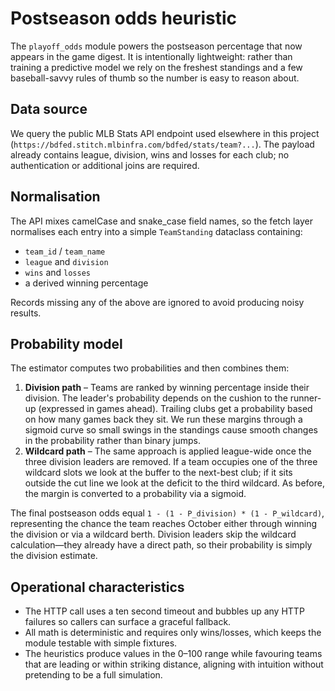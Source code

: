 # Postseason odds heuristic

The `playoff_odds` module powers the postseason percentage that now
appears in the game digest. It is intentionally lightweight: rather than
training a predictive model we rely on the freshest standings and a few
baseball-savvy rules of thumb so the number is easy to reason about.

## Data source

We query the public MLB Stats API endpoint used elsewhere in this
project (`https://bdfed.stitch.mlbinfra.com/bdfed/stats/team?...`). The
payload already contains league, division, wins and losses for each club;
no authentication or additional joins are required.

## Normalisation

The API mixes camelCase and snake_case field names, so the fetch layer
normalises each entry into a simple `TeamStanding` dataclass containing:

- `team_id` / `team_name`
- `league` and `division`
- `wins` and `losses`
- a derived winning percentage

Records missing any of the above are ignored to avoid producing noisy
results.

## Probability model

The estimator computes two probabilities and then combines them:

1. **Division path** – Teams are ranked by winning percentage inside
   their division. The leader's probability depends on the cushion to the
   runner-up (expressed in games ahead). Trailing clubs get a probability
   based on how many games back they sit. We run these margins through a
   sigmoid curve so small swings in the standings cause smooth changes
   in the probability rather than binary jumps.
2. **Wildcard path** – The same approach is applied league-wide once the
   three division leaders are removed. If a team occupies one of the
   three wildcard slots we look at the buffer to the next-best club; if
   it sits outside the cut line we look at the deficit to the third
   wildcard. As before, the margin is converted to a probability via a
   sigmoid.

The final postseason odds equal `1 - (1 - P_division) * (1 -
P_wildcard)`, representing the chance the team reaches October either
through winning the division or via a wildcard berth. Division leaders
skip the wildcard calculation—they already have a direct path, so their
probability is simply the division estimate.

## Operational characteristics

- The HTTP call uses a ten second timeout and bubbles up any HTTP
  failures so callers can surface a graceful fallback.
- All math is deterministic and requires only wins/losses, which keeps
  the module testable with simple fixtures.
- The heuristics produce values in the 0–100 range while favouring teams
  that are leading or within striking distance, aligning with intuition
  without pretending to be a full simulation.
